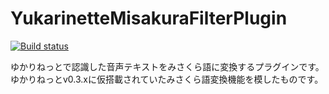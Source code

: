 # YukarinetteMisakuraFilterPlugin
[![Build status](https://ci.appveyor.com/api/projects/status/ud86612jqgtmvc34/branch/master?svg=true)](https://ci.appveyor.com/project/WabisabiNeet/yukarinettemisakurafilterplugin/branch/master)

ゆかりねっとで認識した音声テキストをみさくら語に変換するプラグインです。
ゆかりねっとv0.3.xに仮搭載されていたみさくら語変換機能を模したものです。
